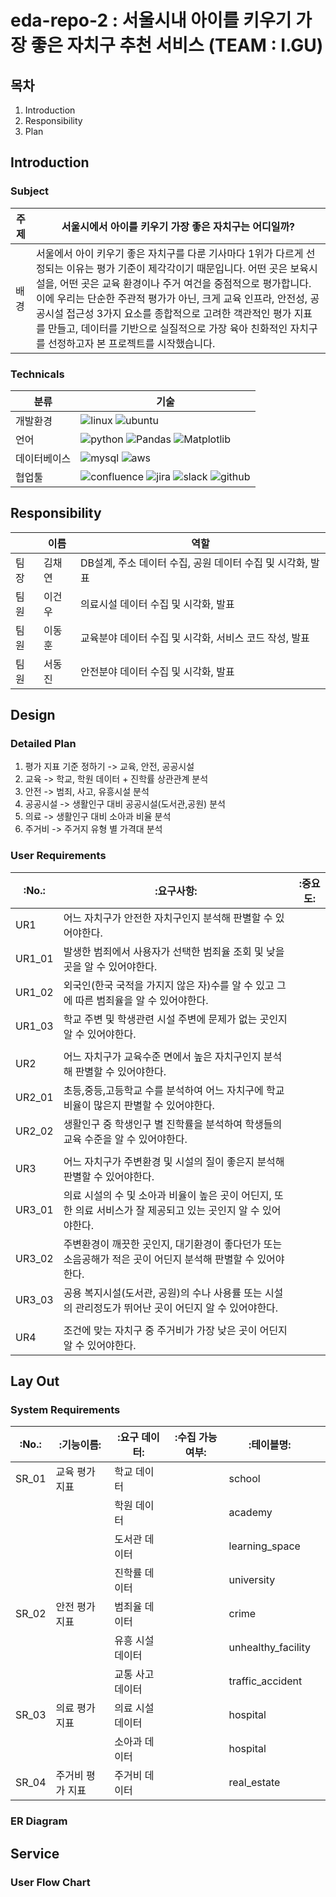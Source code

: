 # eda-repo-2 : 서울시내 아이를 키우기 가장 좋은 자치구 추천 서비스 (TEAM : I.GU)

## 목차
1. Introduction
2. Responsibility
3. Plan

## Introduction
### Subject
|주제|서울시에서 아이를 키우기 가장 좋은 자치구는 어디일까?|
|---|-------------------------------|
|배경|서울에서 아이 키우기 좋은 자치구를 다룬 기사마다 1위가 다르게 선정되는 이유는 평가 기준이 제각각이기 때문입니다. 어떤 곳은 보육시설을, 어떤 곳은 교육 환경이나 주거 여건을 중점적으로 평가합니다. 이에 우리는 단순한 주관적 평가가 아닌, 크게 교육 인프라, 안전성, 공공시설 접근성 3가지 요소를 종합적으로 고려한 객관적인 평가 지표를 만들고, 데이터를 기반으로 실질적으로 가장 육아 친화적인 자치구를 선정하고자 본 프로젝트를 시작했습니다.|

### Technicals
|분류|기술|
|----|---------------------------|
|개발환경|![linux](https://img.shields.io/badge/Linux-FCC624?style=for-the-badge&logo=linux&logoColor=black) ![ubuntu](https://img.shields.io/badge/Ubuntu-E95420?style=for-the-badge&logo=ubuntu&logoColor=white)|
|언어|![python](https://img.shields.io/badge/Python-14354C?style=for-the-badge&logo=python&logoColor=white) ![Pandas](https://img.shields.io/badge/pandas-%23150458.svg?style=for-the-badge&logo=pandas&logoColor=white) ![Matplotlib](https://img.shields.io/badge/Matplotlib-%23ffffff.svg?style=for-the-badge&logo=Matplotlib&logoColor=black)|
|데이터베이스|![mysql](https://img.shields.io/badge/MySQL-00000F?style=for-the-badge&logo=mysql&logoColor=white) ![aws](https://img.shields.io/badge/Amazon_AWS-232F3E?style=for-the-badge&logo=amazon-aws&logoColor=white)|
|협업툴|![confluence](https://img.shields.io/badge/confluence-%23172BF4.svg?style=for-the-badge&logo=confluence&logoColor=white) ![jira](https://img.shields.io/badge/Jira-0052CC?style=for-the-badge&logo=Jira&logoColor=white) ![slack](https://img.shields.io/badge/Slack-4A154B?style=for-the-badge&logo=slack&logoColor=white) ![github](https://img.shields.io/badge/GitHub-100000?style=for-the-badge&logo=github&logoColor=white)|

## Responsibility
||이름|역할|
|--|---|---------------------------------|
|팀장|김채연|DB설계, 주소 데이터 수집, 공원 데이터 수집 및 시각화, 발표|
|팀원|이건우|의료시설 데이터 수집 및 시각화, 발표|
|팀원|이동훈|교육분야 데이터 수집 및 시각화, 서비스 코드 작성, 발표|
|팀원|서동진|안전분야 데이터 수집 및 시각화, 발표|


## Design

### Detailed Plan
1. 평가 지표 기준 정하기 -> 교육, 안전, 공공시설
2. 교육 -> 학교, 학원 데이터 + 진학률 상관관계 분석
3. 안전 -> 범죄, 사고, 유흥시설 분석
4. 공공시설 -> 생활인구 대비 공공시설(도서관,공원) 분석
5. 의료 -> 생활인구 대비 소아과 비율 분석
6. 주거비 -> 주거지 유형 별 가격대 분석

### User Requirements
|:No.:|:요구사항:|:중요도:|
|----|----------------------------------------------|--|
|UR1|어느 자치구가 안전한 자치구인지 분석해 판별할 수 있어야한다.||
|UR1_01|발생한 범죄에서 사용자가 선택한 범죄율 조회 및 낮을 곳을 알 수 있어야한다.||
|UR1_02|외국인(한국 국적을 가지지 않은 자)수를 알 수 있고 그에 따른 범죄율을 알 수 있어야한다.||
|UR1_03|학교 주변 및 학생관련 시설 주변에 문제가 없는 곳인지 알 수 있어야한다.||
||||
|UR2|어느 자치구가 교육수준 면에서 높은 자치구인지 분석해 판별할 수 있어야한다.||
|UR2_01|초등,중등,고등학교 수를 분석하여 어느 자치구에 학교 비율이 많은지 판별할 수 있어야한다.||
|UR2_02|생활인구 중 학생인구 별 진학률을 분석하여 학생들의 교육 수준을 알 수 있어야한다.||
||||
|UR3|어느 자치구가 주변환경 및 시설의 질이 좋은지 분석해 판별할 수 있어야한다.||
|UR3_01|의료 시설의 수 및 소아과 비율이 높은 곳이 어딘지, 또한 의료 서비스가 잘 제공되고 있는 곳인지 알 수 있어야한다.||
|UR3_02|주변환경이 깨끗한 곳인지, 대기환경이 좋다던가 또는 소음공해가 적은 곳이 어딘지 분석해 판별할 수 있어야한다.||
|UR3_03|공용 복지시설(도서관, 공원)의 수나 사용률 또는 시설의 관리정도가 뛰어난 곳이 어딘지 알 수 있어야한다.||
||||
|UR4|조건에 맞는 자치구 중 주거비가 가장 낮은 곳이 어딘지 알 수 있어야한다.||

## Lay Out

### System Requirements
|:No.:|:기능이름:|:요구 데이터:|:수집 가능 여부:|:테이블명:||
|----|--------|----------|--------|--------|----|
|SR_01|교육 평가 지표|학교 데이터|   |school||
|||학원 데이터|   |academy||
|||도서관 데이터|   |learning_space||
|||진학률 데이터|   |university||
|SR_02|안전 평가 지표|범죄율 데이터|   |crime||
|||유흥 시설 데이터|   |unhealthy_facility||
|||교통 사고 데이터|   |traffic_accident||
|SR_03|의료 평가 지표|의료 시설 데이터|   |hospital||
|||소아과 데이터|   |hospital||
|SR_04|주거비 평가 지표|주거비 데이터|   |real_estate||

### ER Diagram

## Service

### User Flow Chart




   
